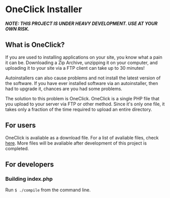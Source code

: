 # OneClick Installer #

***NOTE: THIS PROJECT IS UNDER HEAVY DEVELOPMENT. USE AT YOUR OWN RISK.***

## What is OneClick? ##

If you are used to installing applications on your site, you know what a pain 
it can be. Downloading a Zip Archive, unzipping it on your computer, and 
uploading it to your site via a FTP client can take up to 30 minutes! 

Autoinstallers can also cause problems and not install the latest version
of the software. If you have ever installed software via an autoinstaller, 
then had to upgrade it, chances are you had some problems.

The solution to this problem is OneClick. OneClick is a single PHP file
that you upload to your server via FTP or other method. Since it's only 
one file, it takes only a fraction of the time required to upload an
entire directory. 


## For users ##

OneClick is avaliable as a download file. For a list of avaliable files,
check [here][1]. More files will be avaliable after development of this
project is completed.

[1]: http://xaav.tk/OneClick

## For developers ##

### Building index.php ###

Run ``$ ./compile`` from the command line.